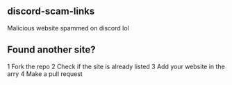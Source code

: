 ## discord-scam-links
Malicious website spammed on discord lol

## Found another site?
1 Fork the repo
2 Check if the site is already listed
3 Add your website in the arry
4 Make a pull request
